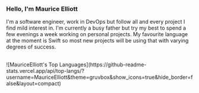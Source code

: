<!--
**MauriceElliott/MauriceElliott** is a ✨ _special_ ✨ repository because its `README.md` (this file) appears on your GitHub profile.

Here are some ideas to get you started:

- 🔭 I’m currently working on ...
- 🌱 I’m currently learning ...
- 👯 I’m looking to collaborate on ...
- 🤔 I’m looking for help with ...
- 💬 Ask me about ...
- 📫 How to reach me: ...
- 😄 Pronouns: ...
- ⚡ Fun fact: ...
-->

### Hello, I'm Maurice Elliott

I'm a software engineer, work in DevOps but follow all and every project I find mild interest in.
I'm currently a busy father but try my best to spend a few evenings a week working on personal projects.
My favourite language at the moment is Swift so most new projects will be using that with varying degrees of success.

<br>
![MauriceElliott's Top Languages](https://github-readme-stats.vercel.app/api/top-langs/?username=MauriceElliott&theme=gruvbox&show_icons=true&hide_border=false&layout=compact)

